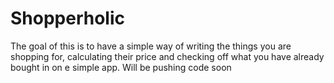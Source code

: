 # Shopperholic
The goal of this is to have a simple way of writing the things you are shopping for, calculating their price and checking off what you have already bought in on e simple app. Will be pushing code soon
